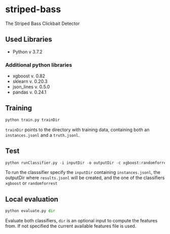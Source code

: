# striped-bass
The Striped Bass Clickbait Detector

## Used Libraries
* Python v 3.7.2

### Additional python libraries
* xgboost v. 0.82
* sklearn v. 0.20.3
* json_lines v. 0.5.0
* pandas v. 0.24.1


## Training
```python
python train.py trainDir
```
`trainDir` points to the directory with training data, containing both an `instances.jsonl` and a `truth.jsonl`.

## Test
```python
python runClassifier.py -i inputDir -o outputDir -c xgboost:randomforrest
```

To run the classsifier specify the `inputDir` containing `instances.jsonl`, the outputDir where `results.jsonl` will be created, and the one of the classifiers `xgboost` or `randomforrest`


## Local evaluation
```python
python evaluate.py dir
```
Evaluate both classifiers, `dir` is an optional input to compute the features from. If not specified the current available features file is used.